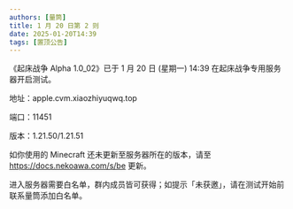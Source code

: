 ```yaml
---
authors: [量筒]
title: 1 月 20 日第 2 则
date: 2025-01-20T14:39
tags: [置顶公告]
---
```


《起床战争 Alpha 1.0_02》已于 1 月 20 日 (星期一) 14:39 在起床战争专用服务器开启测试。

地址：apple.cvm.xiaozhiyuqwq.top

端口：11451

版本：1.21.50/1.21.51

如你使用的 Minecraft 还未更新至服务器所在的版本，请至 https://docs.nekoawa.com/s/be 更新。

进入服务器需要白名单，群内成员皆可获得；如提示「未获邀」，请在测试开始前联系量筒添加白名单。
